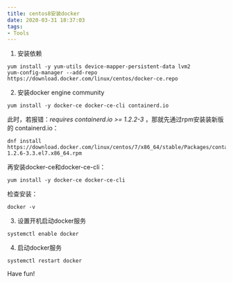 ```yaml
---
title: centos8安装docker
date: 2020-03-31 18:37:03
tags:
- Tools
---
```


1. 安装依赖
```shell
yum install -y yum-utils device-mapper-persistent-data lvm2
yum-config-manager --add-repo https://download.docker.com/linux/centos/docker-ce.repo
```
2. 安装docker engine community
```shell
yum install -y docker-ce docker-ce-cli containerd.io
```
此时，若报错：*requires containerd.io >= 1.2.2-3* ，那就先通过rpm安装装新版的 containerd.io：
```shell
dnf install https://download.docker.com/linux/centos/7/x86_64/stable/Packages/containerd.io-1.2.6-3.3.el7.x86_64.rpm
```
再安装docker-ce和docker-ce-cli：
```shell
yum install -y docker-ce docker-ce-cli
```
检查安装：
```shell
docker -v
```
3. 设置开机启动docker服务
```shell
systemctl enable docker
```
4. 启动docker服务
```shell
systemctl restart docker
```

Have fun!